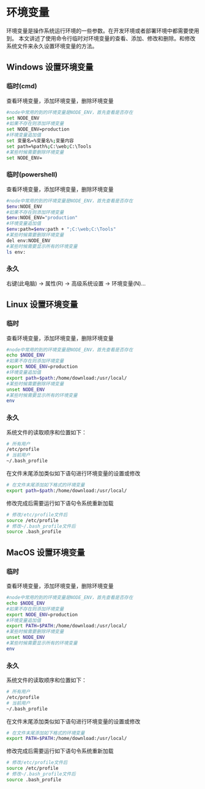# 环境变量

环境变量是操作系统运行环境的一些参数。在开发环境或者部署环境中都需要使用到。
本文讲述了使用命令行临时对环境变量的查看、添加、修改和删除。和修改系统文件来永久设置环境变量的方法。

## Windows 设置环境变量

### 临时(cmd)

查看环境变量，添加环境变量，删除环境变量

```bash
#node中常用的到的环境变量是NODE_ENV，首先查看是否存在
set NODE_ENV
#如果不存在则添加环境变量
set NODE_ENV=production
#环境变量追加值
set 变量名=%变量名%;变量内容
set path=%path%;C:\web;C:\Tools
#某些时候需要删除环境变量
set NODE_ENV=
```

### 临时(powershell)

查看环境变量，添加环境变量，删除环境变量

```bash
#node中常用的到的环境变量是NODE_ENV，首先查看是否存在
$env:NODE_ENV
#如果不存在则添加环境变量
$env:NODE_ENV="production"
#环境变量追加值
$env:path=$env:path + ";C:\web;C:\Tools"
#某些时候需要删除环境变量
del env:NODE_ENV
#某些时候需要显示所有的环境变量
ls env:
```

### 永久

右键(此电脑) -> 属性(R) -> 高级系统设置 -> 环境变量(N)...

## Linux 设置环境变量

### 临时

查看环境变量，添加环境变量，删除环境变量

```bash
#node中常用的到的环境变量是NODE_ENV，首先查看是否存在
echo $NODE_ENV
#如果不存在则添加环境变量
export NODE_ENV=production
#环境变量追加值
export path=$path:/home/download:/usr/local/
#某些时候需要删除环境变量
unset NODE_ENV
#某些时候需要显示所有的环境变量
env
```

### 永久

系统文件的读取顺序和位置如下：

```bash
# 所有用户
/etc/profile
# 当前用户
~/.bash_profile
```

在文件末尾添加类似如下语句进行环境变量的设置或修改

```bash
# 在文件末尾添加如下格式的环境变量
export path=$path:/home/download:/usr/local/
```

修改完成后需要运行如下语句令系统重新加载

```bash
# 修改/etc/profile文件后
source /etc/profile
# 修改~/.bash_profile文件后
source .bash_profile
```

## MacOS 设置环境变量

### 临时

查看环境变量，添加环境变量，删除环境变量

```bash
#node中常用的到的环境变量是NODE_ENV，首先查看是否存在
echo $NODE_ENV
#如果不存在则添加环境变量
export NODE_ENV=production
#环境变量追加值
export PATH=$PATH:/home/download:/usr/local/
#某些时候需要删除环境变量
unset NODE_ENV
#某些时候需要显示所有的环境变量
env
```

### 永久

系统文件的读取顺序和位置如下：

```bash
# 所有用户
/etc/profile
# 当前用户
~/.bash_profile
```

在文件末尾添加类似如下语句进行环境变量的设置或修改

```bash
# 在文件末尾添加如下格式的环境变量
export PATH=$PATH:/home/download:/usr/local/
```

修改完成后需要运行如下语句令系统重新加载

```bash
# 修改/etc/profile文件后
source /etc/profile
# 修改~/.bash_profile文件后
source .bash_profile
```
